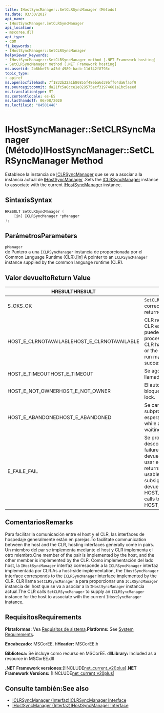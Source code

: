 ```yaml
---
title: IHostSyncManager::SetCLRSyncManager (Método)
ms.date: 03/30/2017
api_name:
- IHostSyncManager.SetCLRSyncManager
api_location:
- mscoree.dll
api_type:
- COM
f1_keywords:
- IHostSyncManager::SetCLRSyncManager
helpviewer_keywords:
- IHostSyncManager::SetCLRSyncManager method [.NET Framework hosting]
- SetCLRSyncManager method [.NET Framework hosting]
ms.assetid: 2b8bbe76-a45d-4989-bacb-11df42f8798c
topic_type:
- apiref
ms.openlocfilehash: 7f1832b22a1b80855f48eba6d39bff64da6fa5f9
ms.sourcegitcommit: da21fc5a8cce1e028575acf31974681a1bc5aeed
ms.translationtype: MT
ms.contentlocale: es-ES
ms.lasthandoff: 06/08/2020
ms.locfileid: "84501448"
---
```

# <a name="ihostsyncmanagersetclrsyncmanager-method"></a><span data-ttu-id="d3eae-102">IHostSyncManager::SetCLRSyncManager (Método)</span><span class="sxs-lookup"><span data-stu-id="d3eae-102">IHostSyncManager::SetCLRSyncManager Method</span></span>
<span data-ttu-id="d3eae-103">Establece la instancia de [ICLRSyncManager](iclrsyncmanager-interface.md) que se va a asociar a la instancia actual de [IHostSyncManager](ihostsyncmanager-interface.md) .</span><span class="sxs-lookup"><span data-stu-id="d3eae-103">Sets the [ICLRSyncManager](iclrsyncmanager-interface.md) instance to associate with the current [IHostSyncManager](ihostsyncmanager-interface.md) instance.</span></span>  
  
## <a name="syntax"></a><span data-ttu-id="d3eae-104">Sintaxis</span><span class="sxs-lookup"><span data-stu-id="d3eae-104">Syntax</span></span>  
  
```cpp  
HRESULT SetCLRSyncManager (  
    [in] ICLRSyncManager *pManager  
);  
```  
  
## <a name="parameters"></a><span data-ttu-id="d3eae-105">Parámetros</span><span class="sxs-lookup"><span data-stu-id="d3eae-105">Parameters</span></span>  
 `pManager`  
 <span data-ttu-id="d3eae-106">de Puntero a una `ICLRSyncManager` instancia de proporcionada por el Common Language Runtime (CLR).</span><span class="sxs-lookup"><span data-stu-id="d3eae-106">[in] A pointer to an `ICLRSyncManager` instance supplied by the common language runtime (CLR).</span></span>  
  
## <a name="return-value"></a><span data-ttu-id="d3eae-107">Valor devuelto</span><span class="sxs-lookup"><span data-stu-id="d3eae-107">Return Value</span></span>  
  
|<span data-ttu-id="d3eae-108">HRESULT</span><span class="sxs-lookup"><span data-stu-id="d3eae-108">HRESULT</span></span>|<span data-ttu-id="d3eae-109">Descripción</span><span class="sxs-lookup"><span data-stu-id="d3eae-109">Description</span></span>|  
|-------------|-----------------|  
|<span data-ttu-id="d3eae-110">S_OK</span><span class="sxs-lookup"><span data-stu-id="d3eae-110">S_OK</span></span>|<span data-ttu-id="d3eae-111">`SetCLRSyncManager`se devolvió correctamente.</span><span class="sxs-lookup"><span data-stu-id="d3eae-111">`SetCLRSyncManager` returned successfully.</span></span>|  
|<span data-ttu-id="d3eae-112">HOST_E_CLRNOTAVAILABLE</span><span class="sxs-lookup"><span data-stu-id="d3eae-112">HOST_E_CLRNOTAVAILABLE</span></span>|<span data-ttu-id="d3eae-113">CLR no se ha cargado en un proceso o CLR está en un estado en el que no puede ejecutar código administrado ni procesar la llamada correctamente.</span><span class="sxs-lookup"><span data-stu-id="d3eae-113">The CLR has not been loaded into a process, or the CLR is in a state in which it cannot run managed code or process the call successfully.</span></span>|  
|<span data-ttu-id="d3eae-114">HOST_E_TIMEOUT</span><span class="sxs-lookup"><span data-stu-id="d3eae-114">HOST_E_TIMEOUT</span></span>|<span data-ttu-id="d3eae-115">Se agotó el tiempo de espera de la llamada.</span><span class="sxs-lookup"><span data-stu-id="d3eae-115">The call timed out.</span></span>|  
|<span data-ttu-id="d3eae-116">HOST_E_NOT_OWNER</span><span class="sxs-lookup"><span data-stu-id="d3eae-116">HOST_E_NOT_OWNER</span></span>|<span data-ttu-id="d3eae-117">El autor de la llamada no posee el bloqueo.</span><span class="sxs-lookup"><span data-stu-id="d3eae-117">The caller does not own the lock.</span></span>|  
|<span data-ttu-id="d3eae-118">HOST_E_ABANDONED</span><span class="sxs-lookup"><span data-stu-id="d3eae-118">HOST_E_ABANDONED</span></span>|<span data-ttu-id="d3eae-119">Se canceló un evento mientras un subproceso o fibra bloqueados estaba esperando en él.</span><span class="sxs-lookup"><span data-stu-id="d3eae-119">An event was canceled while a blocked thread or fiber was waiting on it.</span></span>|  
|<span data-ttu-id="d3eae-120">E_FAIL</span><span class="sxs-lookup"><span data-stu-id="d3eae-120">E_FAIL</span></span>|<span data-ttu-id="d3eae-121">Se produjo un error grave desconocido.</span><span class="sxs-lookup"><span data-stu-id="d3eae-121">An unknown catastrophic failure occurred.</span></span> <span data-ttu-id="d3eae-122">Cuando un método devuelve E_FAIL, CLR ya no se puede usar en el proceso.</span><span class="sxs-lookup"><span data-stu-id="d3eae-122">When a method returns E_FAIL, the CLR is no longer usable within the process.</span></span> <span data-ttu-id="d3eae-123">Las llamadas subsiguientes a métodos de hospedaje devuelven HOST_E_CLRNOTAVAILABLE.</span><span class="sxs-lookup"><span data-stu-id="d3eae-123">Subsequent calls to hosting methods return HOST_E_CLRNOTAVAILABLE.</span></span>|  
  
## <a name="remarks"></a><span data-ttu-id="d3eae-124">Comentarios</span><span class="sxs-lookup"><span data-stu-id="d3eae-124">Remarks</span></span>  
 <span data-ttu-id="d3eae-125">Para facilitar la comunicación entre el host y el CLR, las interfaces de hospedaje generalmente están en parejas.</span><span class="sxs-lookup"><span data-stu-id="d3eae-125">To facilitate communication between the host and the CLR, hosting interfaces generally come in pairs.</span></span> <span data-ttu-id="d3eae-126">Un miembro del par se implementa mediante el host y CLR implementa el otro miembro.</span><span class="sxs-lookup"><span data-stu-id="d3eae-126">One member of the pair is implemented by the host, and the other member is implemented by the CLR.</span></span> <span data-ttu-id="d3eae-127">Como implementación del lado host, la `IHostSyncManager` interfaz corresponde a la `ICLRSyncManager` interfaz implementada por CLR.</span><span class="sxs-lookup"><span data-stu-id="d3eae-127">As a host-side implementation, the `IHostSyncManager` interface corresponds to the `ICLRSyncManager` interface implemented by the CLR.</span></span> <span data-ttu-id="d3eae-128">CLR llama `SetCLRSyncManager` a para proporcionar una `ICLRSyncManager` instancia del host que se va a asociar a la `IHostSyncManager` instancia actual.</span><span class="sxs-lookup"><span data-stu-id="d3eae-128">The CLR calls `SetCLRSyncManager` to supply an `ICLRSyncManager` instance for the host to associate with the current `IHostSyncManager` instance.</span></span>  
  
## <a name="requirements"></a><span data-ttu-id="d3eae-129">Requisitos</span><span class="sxs-lookup"><span data-stu-id="d3eae-129">Requirements</span></span>  
 <span data-ttu-id="d3eae-130">**Plataformas:** Vea [Requisitos de sistema](../../get-started/system-requirements.md).</span><span class="sxs-lookup"><span data-stu-id="d3eae-130">**Platforms:** See [System Requirements](../../get-started/system-requirements.md).</span></span>  
  
 <span data-ttu-id="d3eae-131">**Encabezado:** MSCorEE. h</span><span class="sxs-lookup"><span data-stu-id="d3eae-131">**Header:** MSCorEE.h</span></span>  
  
 <span data-ttu-id="d3eae-132">**Biblioteca:** Se incluye como recurso en MSCorEE. dll</span><span class="sxs-lookup"><span data-stu-id="d3eae-132">**Library:** Included as a resource in MSCorEE.dll</span></span>  
  
 <span data-ttu-id="d3eae-133">**.NET Framework versiones:**[!INCLUDE[net_current_v20plus](../../../../includes/net-current-v20plus-md.md)]</span><span class="sxs-lookup"><span data-stu-id="d3eae-133">**.NET Framework Versions:** [!INCLUDE[net_current_v20plus](../../../../includes/net-current-v20plus-md.md)]</span></span>  
  
## <a name="see-also"></a><span data-ttu-id="d3eae-134">Consulte también:</span><span class="sxs-lookup"><span data-stu-id="d3eae-134">See also</span></span>

- [<span data-ttu-id="d3eae-135">ICLRSyncManager (Interfaz)</span><span class="sxs-lookup"><span data-stu-id="d3eae-135">ICLRSyncManager Interface</span></span>](iclrsyncmanager-interface.md)
- [<span data-ttu-id="d3eae-136">IHostSyncManager (Interfaz)</span><span class="sxs-lookup"><span data-stu-id="d3eae-136">IHostSyncManager Interface</span></span>](ihostsyncmanager-interface.md)
